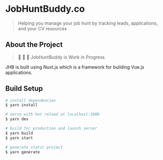 # JobHuntBuddy.co

> Helping you manage your job hunt by tracking leads, applications, and your CV resources

## About the Project

> :construction: :construction: :construction: JobHuntBuddy is Work in Progress

JHB is built using Nuxt.js which is a framework for building Vue.js applications.

## Build Setup

``` bash
# install dependencies
$ yarn install

# serve with hot reload at localhost:3000
$ yarn dev

# build for production and launch server
$ yarn build
$ yarn start

# generate static project
$ yarn generate
```
